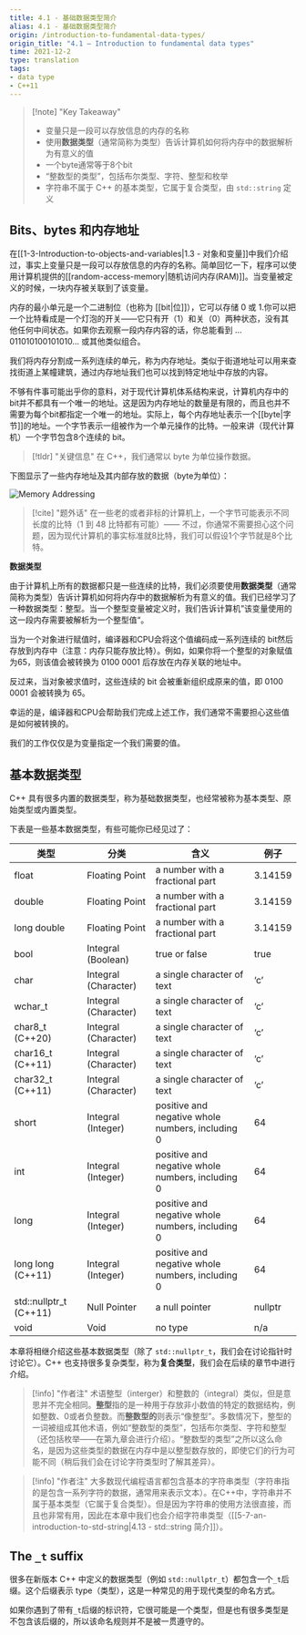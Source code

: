 ```yaml
---
title: 4.1 - 基础数据类型简介
alias: 4.1 - 基础数据类型简介
origin: /introduction-to-fundamental-data-types/
origin_title: "4.1 — Introduction to fundamental data types"
time: 2021-12-2
type: translation
tags:
- data type
- C++11
---
```


> [!note] "Key Takeaway"
> - 变量只是一段可以存放信息的内存的名称
> - 使用**数据类型**（通常简称为类型）告诉计算机如何将内存中的数据解析为有意义的值
> - 一个byte通常等于8个bit
> - “整数型的类型”，包括布尔类型、字符、整型和枚举
> - 字符串不属于 C++ 的基本类型，它属于复合类型，由 `std::string` 定义

## Bits、bytes 和内存地址

在[[1-3-Introduction-to-objects-and-variables|1.3 - 对象和变量]]中我们介绍过，事实上变量只是一段可以存放信息的内存的名称。简单回忆一下，程序可以使用计算机提供的[[random-access-memory|随机访问内存(RAM)]]。当变量被定义的时候，一块内存被关联到了该变量。

内存的最小单元是一个二进制位（也称为 [[bit|位]]），它可以存储 0 或 1.你可以把一个比特看成是一个灯泡的开关——它只有开（1）和关（0）两种状态，没有其他任何中间状态。如果你去观察一段内存内容的话，你总能看到 …011010100101010… 或其他类似组合。

我们将内存分割成一系列连续的单元，称为内存地址。类似于街道地址可以用来查找街道上某幢建筑，通过内存地址我们也可以找到特定地址中存放的内容。 

不够有件事可能出乎你的意料，对于现代计算机体系结构来说，计算机内存中的bit并不都具有一个唯一的地址。这是因为内存地址的数量是有限的，而且也并不需要为每个bit都指定一个唯一的地址。实际上，每个内存地址表示一个[[byte|字节]]的地址。一个字节表示一组被作为一个单元操作的比特。一般来讲（现代计算机）一个字节包含8个连续的 bit。

> [!tldr] "关键信息"
> 在 C++，我们通常以 byte 为单位操作数据。
	
下图显示了一些内存地址及其内部存放的数据（byte为单位）：

![Memory Addressing](https://www.learncpp.com/images/CppTutorial/Section2/MemoryAddresses.png?ezimgfmt=rs:188x180/rscb2/ng:webp/ngcb2)

> [!cite] "题外话"
> 在一些老的或者非标的计算机上，一个字节可能表示不同长度的比特（1 到 48 比特都有可能）—— 不过，你通常不需要担心这个问题，因为现代计算机的事实标准就8比特，我们可以假设1个字节就是8个比特。
    

**数据类型**

由于计算机上所有的数据都只是一些连续的比特，我们必须要使用**数据类型**（通常简称为类型）告诉计算机如何将内存中的数据解析为有意义的值。我们已经学习了一种数据类型：整型。当一个整型变量被定义时，我们告诉计算机”该变量使用的这一段内存需要被解析为一个整型值“。

当为一个对象进行赋值时，编译器和CPU会将这个值编码成一系列连续的 bit然后存放到内存中（注意：内存只能存放比特）。例如，如果你将一个整型的对象赋值为65，则该值会被转换为 0100 0001 后存放在内存关联的地址中。

反过来，当对象被求值时，这些连续的 bit 会被重新组织成原来的值，即 0100 0001 会被转换为 65。

幸运的是，编译器和CPU会帮助我们完成上述工作，我们通常不需要担心这些值是如何被转换的。

我们的工作仅仅是为变量指定一个我们需要的值。

## 基本数据类型

C++ 具有很多内置的数据类型，称为基础数据类型，也经常被称为基本类型、原始类型或内置类型。

下表是一些基本数据类型，有些可能你已经见过了：

|类型 | 分类	| 含义	| 例子|
|----|----|----|----|
|float|Floating Point|a number with a fractional part|3.14159
|double|Floating Point|a number with a fractional part|3.14159
|long double	|Floating Point	|a number with a fractional part	|3.14159
|bool	|Integral (Boolean)	|true or false	|true
|char|Integral (Character)|a single character of text	|‘c’
|wchar_t|Integral (Character)|a single character of text	|‘c’
|char8_t (C++20)|Integral (Character)|a single character of text	|‘c’
|char16_t (C++11)|Integral (Character)|a single character of text	|‘c’
|char32_t (C++11)	|Integral (Character)|	a single character of text	|‘c’
|short|Integral (Integer)|positive and negative whole numbers, including 0	|64
|int|Integral (Integer)|positive and negative whole numbers, including 0	|64
|long|Integral (Integer)|positive and negative whole numbers, including 0	|64
|long long (C++11)	|Integral (Integer)	|positive and negative whole numbers, including 0	|64
|std::nullptr_t (C++11)	|Null Pointer	|a null pointer	|nullptr
|void	|Void	|no type	|n/a


本章将相继介绍这些基本数据类型（除了 `std::nullptr_t`，我们会在讨论指针时讨论它）。C++  也支持很多复杂类型，称为**复合类型**，我们会在后续的章节中进行介绍。

> [!info] "作者注"
> 术语整型（interger）和整数的（integral）类似，但是意思并不完全相同。**整型**指的是一种用于存放非小数值的特定的数据结构，例如整数、0或者负整数。而**整数型的**则表示“像整型”。多数情况下，整型的一词被组成其他术语，例如“整数型的类型”，包括布尔类型、字符和整型（还包括枚举——在第九章会进行介绍）。“整数型的类型”之所以这么命名，是因为这些类型的数据在内存中是以整型数存放的，即使它们的行为可能不同（稍后我们会在讨论字符类型时了解其差异）。
	

> [!info] "作者注"
> 大多数现代编程语言都包含基本的字符串类型（字符串指的是包含一系列字符的数据，通常用来表示文本）。在C++中，字符串并不属于基本类型（它属于复合类型）。但是因为字符串的使用方法很直接，而且也非常有用，因此在本章中我们也会介绍字符串类型（[[5-7-an-introduction-to-std-string|4.13 - std::string 简介]]）。

## The `_t` suffix

很多在新版本 C++ 中定义的数据类型（例如 `std::nullptr_t`）都包含一个`_t`后缀。这个后缀表示 type（类型），这是一种常见的用于现代类型的命名方式。

如果你遇到了带有`_t`后缀的标识符，它很可能是一个类型，但是也有很多类型是不包含该后缀的，所以该命名规则并不是被一贯遵守的。
